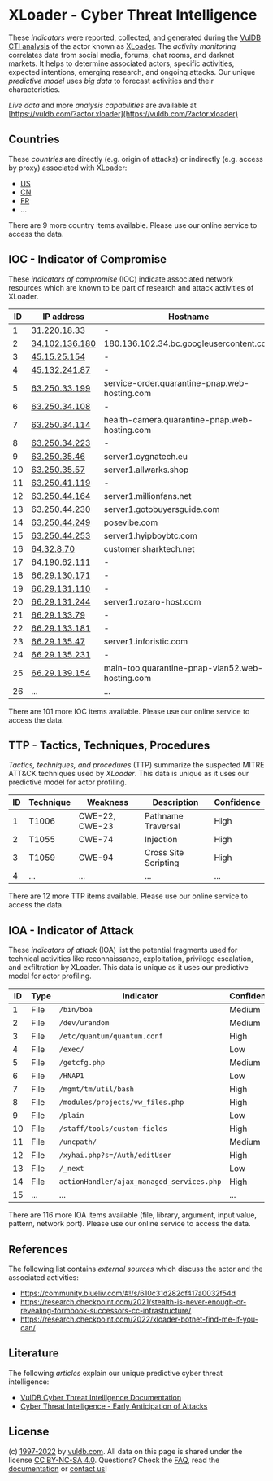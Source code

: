 # XLoader - Cyber Threat Intelligence

These _indicators_ were reported, collected, and generated during the [VulDB CTI analysis](https://vuldb.com/?kb.cti) of the actor known as [XLoader](https://vuldb.com/?actor.xloader). The _activity monitoring_ correlates data from social media, forums, chat rooms, and darknet markets. It helps to determine associated actors, specific activities, expected intentions, emerging research, and ongoing attacks. Our unique _predictive model_ uses _big data_ to forecast activities and their characteristics.

_Live data_ and more _analysis capabilities_ are available at [https://vuldb.com/?actor.xloader](https://vuldb.com/?actor.xloader)

## Countries

These _countries_ are directly (e.g. origin of attacks) or indirectly (e.g. access by proxy) associated with XLoader:

* [US](https://vuldb.com/?country.us)
* [CN](https://vuldb.com/?country.cn)
* [FR](https://vuldb.com/?country.fr)
* ...

There are 9 more country items available. Please use our online service to access the data.

## IOC - Indicator of Compromise

These _indicators of compromise_ (IOC) indicate associated network resources which are known to be part of research and attack activities of XLoader.

ID | IP address | Hostname | Campaign | Confidence
-- | ---------- | -------- | -------- | ----------
1 | [31.220.18.33](https://vuldb.com/?ip.31.220.18.33) | - | - | High
2 | [34.102.136.180](https://vuldb.com/?ip.34.102.136.180) | 180.136.102.34.bc.googleusercontent.com | - | Medium
3 | [45.15.25.154](https://vuldb.com/?ip.45.15.25.154) | - | - | High
4 | [45.132.241.87](https://vuldb.com/?ip.45.132.241.87) | - | - | High
5 | [63.250.33.199](https://vuldb.com/?ip.63.250.33.199) | service-order.quarantine-pnap.web-hosting.com | - | High
6 | [63.250.34.108](https://vuldb.com/?ip.63.250.34.108) | - | - | High
7 | [63.250.34.114](https://vuldb.com/?ip.63.250.34.114) | health-camera.quarantine-pnap.web-hosting.com | - | High
8 | [63.250.34.223](https://vuldb.com/?ip.63.250.34.223) | - | - | High
9 | [63.250.35.46](https://vuldb.com/?ip.63.250.35.46) | server1.cygnatech.eu | - | High
10 | [63.250.35.57](https://vuldb.com/?ip.63.250.35.57) | server1.allwarks.shop | - | High
11 | [63.250.41.119](https://vuldb.com/?ip.63.250.41.119) | - | - | High
12 | [63.250.44.164](https://vuldb.com/?ip.63.250.44.164) | server1.millionfans.net | - | High
13 | [63.250.44.230](https://vuldb.com/?ip.63.250.44.230) | server1.gotobuyersguide.com | - | High
14 | [63.250.44.249](https://vuldb.com/?ip.63.250.44.249) | posevibe.com | - | High
15 | [63.250.44.253](https://vuldb.com/?ip.63.250.44.253) | server1.hyipboybtc.com | - | High
16 | [64.32.8.70](https://vuldb.com/?ip.64.32.8.70) | customer.sharktech.net | - | High
17 | [64.190.62.111](https://vuldb.com/?ip.64.190.62.111) | - | - | High
18 | [66.29.130.171](https://vuldb.com/?ip.66.29.130.171) | - | - | High
19 | [66.29.131.110](https://vuldb.com/?ip.66.29.131.110) | - | - | High
20 | [66.29.131.244](https://vuldb.com/?ip.66.29.131.244) | server1.rozaro-host.com | - | High
21 | [66.29.133.79](https://vuldb.com/?ip.66.29.133.79) | - | - | High
22 | [66.29.133.181](https://vuldb.com/?ip.66.29.133.181) | - | - | High
23 | [66.29.135.47](https://vuldb.com/?ip.66.29.135.47) | server1.inforistic.com | - | High
24 | [66.29.135.231](https://vuldb.com/?ip.66.29.135.231) | - | - | High
25 | [66.29.139.154](https://vuldb.com/?ip.66.29.139.154) | main-too.quarantine-pnap-vlan52.web-hosting.com | - | High
26 | ... | ... | ... | ...

There are 101 more IOC items available. Please use our online service to access the data.

## TTP - Tactics, Techniques, Procedures

_Tactics, techniques, and procedures_ (TTP) summarize the suspected MITRE ATT&CK techniques used by _XLoader_. This data is unique as it uses our predictive model for actor profiling.

ID | Technique | Weakness | Description | Confidence
-- | --------- | -------- | ----------- | ----------
1 | T1006 | CWE-22, CWE-23 | Pathname Traversal | High
2 | T1055 | CWE-74 | Injection | High
3 | T1059 | CWE-94 | Cross Site Scripting | High
4 | ... | ... | ... | ...

There are 12 more TTP items available. Please use our online service to access the data.

## IOA - Indicator of Attack

These _indicators of attack_ (IOA) list the potential fragments used for technical activities like reconnaissance, exploitation, privilege escalation, and exfiltration by XLoader. This data is unique as it uses our predictive model for actor profiling.

ID | Type | Indicator | Confidence
-- | ---- | --------- | ----------
1 | File | `/bin/boa` | Medium
2 | File | `/dev/urandom` | Medium
3 | File | `/etc/quantum/quantum.conf` | High
4 | File | `/exec/` | Low
5 | File | `/getcfg.php` | Medium
6 | File | `/HNAP1` | Low
7 | File | `/mgmt/tm/util/bash` | High
8 | File | `/modules/projects/vw_files.php` | High
9 | File | `/plain` | Low
10 | File | `/staff/tools/custom-fields` | High
11 | File | `/uncpath/` | Medium
12 | File | `/xyhai.php?s=/Auth/editUser` | High
13 | File | `/_next` | Low
14 | File | `actionHandler/ajax_managed_services.php` | High
15 | ... | ... | ...

There are 116 more IOA items available (file, library, argument, input value, pattern, network port). Please use our online service to access the data.

## References

The following list contains _external sources_ which discuss the actor and the associated activities:

* https://community.blueliv.com/#!/s/610c31d282df417a0032f54d
* https://research.checkpoint.com/2021/stealth-is-never-enough-or-revealing-formbook-successors-cc-infrastructure/
* https://research.checkpoint.com/2022/xloader-botnet-find-me-if-you-can/

## Literature

The following _articles_ explain our unique predictive cyber threat intelligence:

* [VulDB Cyber Threat Intelligence Documentation](https://vuldb.com/?kb.cti)
* [Cyber Threat Intelligence - Early Anticipation of Attacks](https://www.scip.ch/en/?labs.20201022)

## License

(c) [1997-2022](https://vuldb.com/?kb.changelog) by [vuldb.com](https://vuldb.com/?kb.about). All data on this page is shared under the license [CC BY-NC-SA 4.0](https://creativecommons.org/licenses/by-nc-sa/4.0/). Questions? Check the [FAQ](https://vuldb.com/?kb.faq), read the [documentation](https://vuldb.com/?kb) or [contact us](https://vuldb.com/?contact)!
